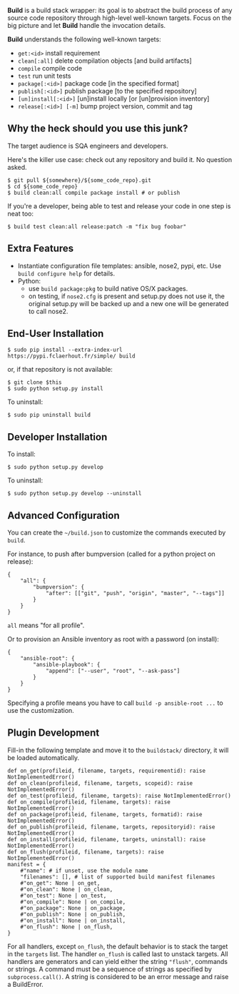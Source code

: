 
**Build** is a build stack wrapper:
its goal is to abstract the build process of any source code repository through high-level well-known targets.
Focus on the big picture and let **Build** handle the invocation details.

**Build** understands the following well-known targets:
  * `get:<id>`             install requirement
  * `clean[:all]`          delete compilation objects [and build artifacts]
  * `compile`              compile code
  * `test`                 run unit tests
  * `package[:<id>]`       package code [in the specified format]
  * `publish[:<id>]`       publish package [to the specified repository]
  * `[un]install[:<id>]`   [un]install locally [or [un]provision inventory]
  * `release[:<id>] [-m]`  bump project version, commit and tag

Why the heck should you use this junk?
--------------------------------------

The target audience is SQA engineers and developers.

Here's the killer use case: check out any repository and build it. No question asked.

	$ git pull ${somewhere}/${some_code_repo}.git
	$ cd ${some_code_repo}
	$ build clean:all compile package install # or publish

If you're a developer, being able to test and release your code in one step is neat too:

	$ build test clean:all release:patch -m "fix bug foobar"

Extra Features
--------------

  * Instantiate configuration file templates: ansible, nose2, pypi, etc.
    Use `build configure help` for details.
  * Python:
    * use `build package:pkg` to build native OS/X packages.
    * on testing,
		  if `nose2.cfg` is present and setup.py does not use it,
			the original setup.py will be backed up and a new one will be generated to call nose2.

End-User Installation
---------------------

	$ sudo pip install --extra-index-url https://pypi.fclaerhout.fr/simple/ build

or, if that repository is not available:

	$ git clone $this
	$ sudo python setup.py install

To uninstall:

	$ sudo pip uninstall build

Developer Installation
----------------------

To install:

	$ sudo python setup.py develop

To uninstall:

	$ sudo python setup.py develop --uninstall

Advanced Configuration
----------------------

You can create the `~/build.json` to customize the commands executed by `build`.

For instance, to push after bumpversion (called for a python project on release):

	{
		"all": {
			"bumpversion": {
				"after": [["git", "push", "origin", "master", "--tags"]]
			}
		}
	}

`all` means "for all profile".

Or to provision an Ansible inventory as root with a password (on install):

	{
		"ansible-root": {
			"ansible-playbook": {
				"append": ["--user", "root", "--ask-pass"]
			}
		}
	}

Specifying a profile means you have to call `build -p ansible-root ...` to use the customization.

Plugin Development
------------------

Fill-in the following template and move it to the `buildstack/` directory, it will be loaded automatically.

	def on_get(profileid, filename, targets, requirementid): raise NotImplementedError()
	def on_clean(profileid, filename, targets, scopeid): raise NotImplementedError()
	def on_test(profileid, filename, targets): raise NotImplementedError()
	def on_compile(profileid, filename, targets): raise NotImplementedError()
	def on_package(profileid, filename, targets, formatid): raise NotImplementedError()
	def on_publish(profileid, filename, targets, repositoryid): raise NotImplementedError()
	def on_install(profileid, filename, targets, uninstall): raise NotImplementedError()
	def on_flush(profileid, filename, targets): raise NotImplementedError()
	manifest = {
		#"name": # if unset, use the module name
		"filenames": [], # list of supported build manifest filenames
		#"on_get": None | on_get,
		#"on_clean": None | on_clean,
		#"on_test": None | on_test,
		#"on_compile": None | on_compile,
		#"on_package": None | on_package,
		#"on_publish": None | on_publish,
		#"on_install": None | on_install,
		#"on_flush": None | on_flush,
	}

For all handlers, except `on_flush`, the default behavior is to stack the target in the `targets` list.
The handler `on_flush` is called last to unstack targets.
All handlers are generators and can yield either the string `"flush"`, commands or strings.
A command must be a sequence of strings as specified by `subprocess.call()`.
A string is considered to be an error message and raise a BuildError.
